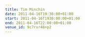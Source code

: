 ```yaml
---
title: Tim Minchin
date: 2011-04-16T19:30:00+01:00
start: 2011-04-16T1930:00:00+01:00
end: 2011-04-16T22:00:00+01:00
venue_id: 9c7rxr48+p2
---
```

